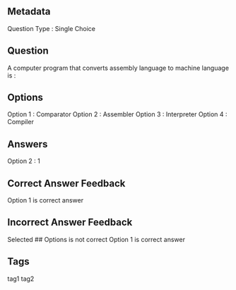 ## Metadata
Question Type : Single Choice

## Question
A computer program that converts assembly language to machine language is :

## Options
Option 1 : Comparator Option 2 : Assembler Option 3 : Interpreter Option 4 : Compiler

## Answers
Option 2 : 1

## Correct Answer Feedback
Option 1 is correct answer

## Incorrect Answer Feedback
Selected ## Options is not correct Option 1 is correct answer

## Tags
tag1
tag2